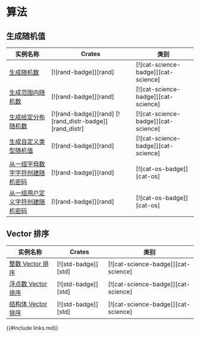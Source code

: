 # 算法

## 生成随机值

| 实例名称 | Crates | 类别 |
|--------|--------|------------|
| [生成随机数][ex-rand] | [![rand-badge]][rand] | [![cat-science-badge]][cat-science] |
| [生成范围内随机数][ex-rand-range] | [![rand-badge]][rand] | [![cat-science-badge]][cat-science] |
| [生成给定分布随机数][ex-rand-dist] | [![rand-badge]][rand] [![rand_distr-badge]][rand_distr] | [![cat-science-badge]][cat-science] |
| [生成自定义类型随机值][ex-rand-custom] | [![rand-badge]][rand] | [![cat-science-badge]][cat-science] |
| [从一组字母数字字符创建随机密码][ex-rand-passwd] | [![rand-badge]][rand] | [![cat-os-badge]][cat-os] |
| [从一组用户定义字符创建随机密码][ex-rand-choose] | [![rand-badge]][rand] | [![cat-os-badge]][cat-os] |

## Vector 排序

| 实例名称 | Crates | 类别 |
|--------|--------|------------|
| [整数 Vector 排序][ex-sort-integers] | [![std-badge]][std] | [![cat-science-badge]][cat-science] |
| [浮点数 Vector 排序][ex-sort-floats] | [![std-badge]][std] | [![cat-science-badge]][cat-science] |
| [结构体 Vector 排序][ex-sort-structs] | [![std-badge]][std] | [![cat-science-badge]][cat-science] |

[ex-rand]: algorithms/randomness.md#生成随机数
[ex-rand-range]: algorithms/randomness.md#生成范围内随机数
[ex-rand-dist]: algorithms/randomness.md#生成给定分布随机数
[ex-rand-custom]: algorithms/randomness.md#生成自定义类型随机值
[ex-rand-passwd]: algorithms/randomness.md#从一组字母数字字符创建随机密码
[ex-rand-choose]:   algorithms/randomness.md#从一组用户定义字符创建随机密码

[ex-sort-integers]:   algorithms/sorting.md#整数-vector-排序
[ex-sort-floats]:   algorithms/sorting.md#浮点数-vector-排序
[ex-sort-structs]:   algorithms/sorting.md#结构体-vector-排序

{{#include links.md}}
